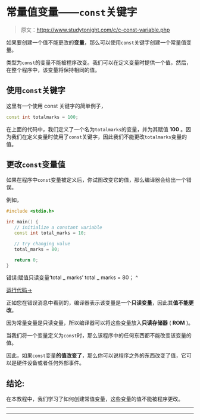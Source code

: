 # 常量值变量——`const`关键字

> 原文：<https://www.studytonight.com/c/c-const-variable.php>

如果要创建一个值不能更改的**变量**，那么可以使用`const`关键字创建一个常量值变量。

类型为`const`的变量不能被程序改变。我们可以在定义变量时提供一个值，然后，在整个程序中，该变量将保持相同的值。

## 使用`const`关键字

这里有一个使用 const 关键字的简单例子，

```cpp
const int totalmarks = 100;
```

在上面的代码中，我们定义了一个名为`totalmarks`的变量，并为其赋值 **100** 。因为我们在定义变量时使用了`const`关键字，因此我们不能更改`totalmarks`变量的值。

## 更改`const`变量值

如果在程序中`const`变量被定义后，你试图改变它的值，那么编译器会给出一个错误。

例如，

```cpp
#include <stdio.h>

int main() {
   // initialize a constant variable 
   const int total_marks = 10;

   // try changing value
   total_marks = 80;

   return 0;
}
```

错误:赋值只读变量‘total _ marks’
total _ marks = 80；
^

[运行代码→](https://www.studytonight.com/code/playground/c/?id=XVJFxP)

正如您在错误消息中看到的，编译器表示该变量是一个**只读变量**，因此其**值不能更改**。

因为常量变量是只读变量，所以编译器可以将这些变量放入**只读存储器** ( **ROM** )。

当我们将一个变量定义为`const`时，那么该程序中的任何东西都不能改变该变量的值。

因此，如果`const`变量**的值改变了**，那么你可以说程序之外的东西改变了值，它可以是硬件设备或者任何外部事件。

## 结论:

在本教程中，我们学习了如何创建常值变量，这些变量的值不能被程序更改。

* * *

* * *